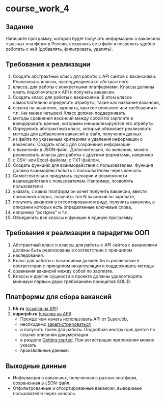 # course_work_4

## Задание

Напишите программу, которая будет получать информацию о вакансиях с разных платформ в России, сохранять ее в файл и
позволять удобно работать с ней (добавлять, фильтровать, удалять).

## Требования к реализации

1. Создать абстрактный класс для работы с API сайтов с вакансиями. Реализовать классы, наследующиеся от абстрактного 
2. класса, для работы с конкретными платформами. Классы должны уметь подключаться к API и получать вакансии.
3. Создать класс для работы с вакансиями. В этом классе самостоятельно определить атрибуты, такие как название вакансии,
4. ссылка на вакансию, зарплата, краткое описание или требования и т.п. (не менее четырех) Класс должен поддерживать
5. методы сравнения вакансий между собой по зарплате и валидировать данные, которыми инициализируются его атрибуты.
6. Определить абстрактный класс, который обязывает реализовать методы для добавления вакансий в файл, получения данных
7. из файла по указанным критериям и удаления информации о вакансиях. Создать класс для сохранения информации
8. о вакансиях в JSON-файл. Дополнительно, по желанию, можно реализовать классы для работы с другими форматами, например
9. с CSV- или Excel-файлом, с TXT-файлом.
10. Создать функцию для взаимодействия с пользователем. Функция должна взаимодействовать с пользователем через консоль. 
11. Самостоятельно придумать сценарии и возможности взаимодействия с пользователем. Например, позволять пользователю 
12. указать, с каких платформ он хочет получить вакансии, ввести поисковый запрос, получить топ N вакансий по зарплате, 
13. получить вакансии в отсортированном виде, получить вакансии, в описании которых есть определенные ключевые слова, 
14. например "postgres" и т.п.
15. Объединить все классы и функции в единую программу.

## Требования к реализации в парадигме ООП

1. Абстрактный класс и классы для работы с API сайтов с вакансиями должны быть реализованы в соответствии с принципом 
2. наследования.
3. Класс для работы с вакансиями должен быть реализован в соответствии с принципом инкапсуляции и поддерживать методы 
4. сравнения вакансий между собой по зарплате.
5. Классы и другие сущности в проекте должны удовлетворять минимум первым двум требованиям принципов SOLID.

## Платформы для сбора вакансий

1. **hh.ru** ([ссылка на API](https://github.com/hhru/api/blob/master/docs/general.md))
2. **superjob.ru** ([ссылка на API](https://api.superjob.ru/))
    - Прежде чем начать использовать API от SuperJob, 
    - необходимо [зарегистрироваться](https://www.superjob.ru/auth/login/?returnUrl=https://api.superjob.ru/register/) 
    - и получить токен для работы. Подробная инструкция дается по ссылке описания документации 
    - в разделе [Getting started](https://api.superjob.ru/#gettin). При регистрации приложения можно указать 
    - произвольные данные.

## Выходные данные

- Информация о вакансиях, полученная с разных платформ, сохраненная в JSON-файл.
- Отфильтрованные и отсортированные вакансии, выводимые пользователю через консоль.
